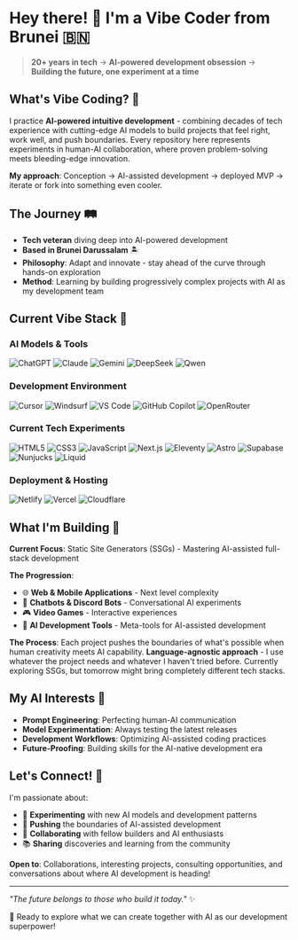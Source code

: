 # Hey there! 👋 I'm a Vibe Coder from Brunei 🇧🇳

> **20+ years in tech** → **AI-powered development obsession** → **Building the future, one experiment at a time**

## What's Vibe Coding? 🎯

I practice **AI-powered intuitive development** - combining decades of tech experience with cutting-edge AI models to build projects that feel right, work well, and push boundaries. Every repository here represents experiments in human-AI collaboration, where proven problem-solving meets bleeding-edge innovation.

**My approach**: Conception → AI-assisted development → deployed MVP → iterate or fork into something even cooler.

## The Journey 🛤️

- **Tech veteran** diving deep into AI-powered development
- **Based in Brunei Darussalam** 🏝️
- **Philosophy**: Adapt and innovate - stay ahead of the curve through hands-on exploration
- **Method**: Learning by building progressively complex projects with AI as my development team

## Current Vibe Stack 🧰

### AI Models & Tools
![ChatGPT](https://img.shields.io/badge/ChatGPT-4o%20%7C%204.1%20%7C%20o3-00A67E?style=flat&logo=openai&logoColor=white)
![Claude](https://img.shields.io/badge/Claude-3.5%20%7C%203.7%20%7C%204-FF6B35?style=flat&logoColor=white)
![Gemini](https://img.shields.io/badge/Gemini-2.5%20Flash%20%7C%20Pro-4285F4?style=flat&logo=google&logoColor=white)
![DeepSeek](https://img.shields.io/badge/DeepSeek-V3-000000?style=flat&logoColor=white)
![Qwen](https://img.shields.io/badge/Qwen3-235B%20A22B-FF6B6B?style=flat&logoColor=white)

### Development Environment
![Cursor](https://img.shields.io/badge/Cursor-IDE-000000?style=flat&logoColor=white)
![Windsurf](https://img.shields.io/badge/Windsurf-IDE-0078D4?style=flat&logoColor=white)
![VS Code](https://img.shields.io/badge/VS%20Code-Roo%20%7C%20Cline-007ACC?style=flat&logo=visualstudiocode&logoColor=white)
![GitHub Copilot](https://img.shields.io/badge/GitHub%20Copilot-000000?style=flat&logo=github&logoColor=white)
![OpenRouter](https://img.shields.io/badge/OpenRouter-FF4B4B?style=flat&logoColor=white)

### Current Tech Experiments
![HTML5](https://img.shields.io/badge/HTML5-E34F26?style=flat&logo=html5&logoColor=white)
![CSS3](https://img.shields.io/badge/CSS3-1572B6?style=flat&logo=css3&logoColor=white)
![JavaScript](https://img.shields.io/badge/JavaScript-F7DF1E?style=flat&logo=javascript&logoColor=black)
![Next.js](https://img.shields.io/badge/Next.js-000000?style=flat&logo=nextdotjs&logoColor=white)
![Eleventy](https://img.shields.io/badge/Eleventy-000000?style=flat&logo=eleventy&logoColor=white)
![Astro](https://img.shields.io/badge/Astro-FF5D01?style=flat&logo=astro&logoColor=white)
![Supabase](https://img.shields.io/badge/Supabase-3ECF8E?style=flat&logo=supabase&logoColor=white)
![Nunjucks](https://img.shields.io/badge/Nunjucks-1C4913?style=flat&logoColor=white)
![Liquid](https://img.shields.io/badge/Liquid-7AB55C?style=flat&logoColor=white)

### Deployment & Hosting
![Netlify](https://img.shields.io/badge/Netlify-00C7B7?style=flat&logo=netlify&logoColor=white)
![Vercel](https://img.shields.io/badge/Vercel-000000?style=flat&logo=vercel&logoColor=white)
![Cloudflare](https://img.shields.io/badge/Cloudflare-F38020?style=flat&logo=cloudflare&logoColor=white)

## What I'm Building 🚀

**Current Focus**: Static Site Generators (SSGs) - Mastering AI-assisted full-stack development

**The Progression**: 
- 🌐 **Web & Mobile Applications** - Next level complexity
- 🤖 **Chatbots & Discord Bots** - Conversational AI experiments  
- 🎮 **Video Games** - Interactive experiences
- 🔬 **AI Development Tools** - Meta-tools for AI-assisted development

**The Process**: Each project pushes the boundaries of what's possible when human creativity meets AI capability. **Language-agnostic approach** - I use whatever the project needs and whatever I haven't tried before. Currently exploring SSGs, but tomorrow might bring completely different tech stacks.

## My AI Interests 🧠

- **Prompt Engineering**: Perfecting human-AI communication
- **Model Experimentation**: Always testing the latest releases
- **Development Workflows**: Optimizing AI-assisted coding practices
- **Future-Proofing**: Building skills for the AI-native development era

## Let's Connect! 🤝

I'm passionate about:
- 🔬 **Experimenting** with new AI models and development patterns
- 🚀 **Pushing** the boundaries of AI-assisted development
- 🤝 **Collaborating** with fellow builders and AI enthusiasts
- 📚 **Sharing** discoveries and learning from the community

**Open to**: Collaborations, interesting projects, consulting opportunities, and conversations about where AI development is heading!

---

*"The future belongs to those who build it today."* ✨

📧 Ready to explore what we can create together with AI as our development superpower!
